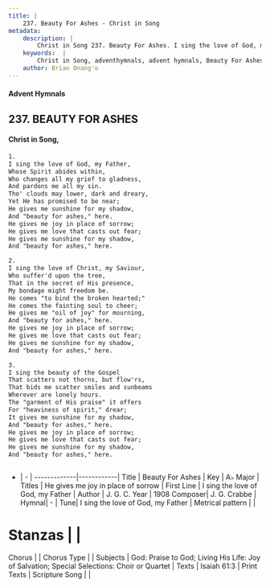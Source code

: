 ```yaml
---
title: |
    237. Beauty For Ashes - Christ in Song
metadata:
    description: |
        Christ in Song 237. Beauty For Ashes. I sing the love of God, my Father, Whose Spirit abides within, Who changes all my grief to gladness, And pardons me all my sin. Tho' clouds may lower, dark and dreary, Yet He has promised to be near; He gives me sunshine for my shadow, And "beauty for ashes," here.  He gives me joy in place of sorrow; He gives me love that casts out fear; He gives me sunshine for my shadow, And "beauty for ashes," here.
    keywords:  |
        Christ in Song, adventhymnals, advent hymnals, Beauty For Ashes, I sing the love of God, my Father. He gives me joy in place of sorrow
    author: Brian Onang'o
---
```


#### Advent Hymnals
## 237. BEAUTY FOR ASHES
####  Christ in Song,

```txt
1.
I sing the love of God, my Father,
Whose Spirit abides within,
Who changes all my grief to gladness,
And pardons me all my sin.
Tho' clouds may lower, dark and dreary,
Yet He has promised to be near;
He gives me sunshine for my shadow,
And "beauty for ashes," here. 
He gives me joy in place of sorrow;
He gives me love that casts out fear;
He gives me sunshine for my shadow,
And "beauty for ashes," here.

2.
I sing the love of Christ, my Saviour,
Who suffer'd upon the tree,
That in the secret of His presence,
My bondage might freedom be.
He comes "to bind the broken hearted;"
He comes the fainting soul to cheer;
He gives me "oil of joy" for mourning,
And "beauty for ashes," here.
He gives me joy in place of sorrow;
He gives me love that casts out fear;
He gives me sunshine for my shadow,
And "beauty for ashes," here.

3.
I sing the beauty of the Gospel
That scatters not thorns, but flow'rs,
That bids me scatter smiles and sunbeams
Wherever are lonely hours.
The "garment of His praise" it offers
For "heaviness of spirit," drear;
It gives me sunshine for my shadow,
And "beauty for ashes," here.
He gives me joy in place of sorrow;
He gives me love that casts out fear;
He gives me sunshine for my shadow,
And "beauty for ashes," here.



```

- |   -  |
-------------|------------|
Title | Beauty For Ashes |
Key | A♭ Major |
Titles | He gives me joy in place of sorrow |
First Line | I sing the love of God, my Father |
Author | J. G. C.
Year | 1908
Composer| J. G. Crabbe |
Hymnal|  - |
Tune| I sing the love of God, my Father |
Metrical pattern | |
# Stanzas |  |
Chorus |  |
Chorus Type |  |
Subjects | God: Praise to God; Living His Life: Joy of Salvation; Special Selections: Choir or Quartet |
Texts | Isaiah 61:3 |
Print Texts | 
Scripture Song |  |
    
